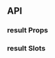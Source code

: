 ## API

### result Props

<field-table :data="resultProps"/>

### result Slots

<field-table :data="resultSlots"/>

<script setup>
import { ref } from 'vue';

const resultProps = ref([
  {
    name: 'status',
    desc: '结果页显示的状态',
    type: '\'info\' | \'success\' | \'warning\' | \'error\' | \'403\' | \'404\' | \'500\' | null',
    value: '\'info\'',
  },
  {
    name: 'title',
    desc: '标题内容',
    type: 'string',
    value: '-',
  },
  {
    name: 'subtitle',
    desc: '子标题内容',
    type: 'string',
    value: '-',
  },
]);

const resultSlots = ref([
  {
    name: 'icon',
    desc: '图标',
    type: '-',
    value: '-',
  },
  {
    name: 'title',
    desc: '标题',
    type: '-',
    value: '-',
  },
  {
    name: 'subtitle',
    desc: '副标题',
    type: '-',
    value: '-',
  },
  {
    name: 'extra',
    desc: '操作区',
    type: '-',
    value: '2.8.0',
  },
  {
    name: 'default',
    desc: '默认插槽',
    type: '-',
    value: '2.8.0',
  },
]);
</script>
